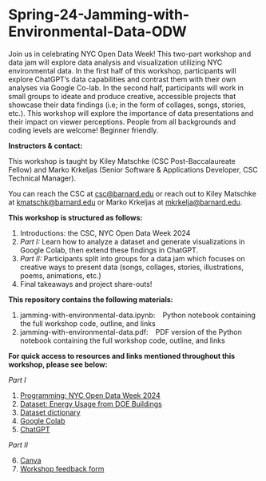 # Spring-24-Jamming-with-Environmental-Data-ODW


Join us in celebrating NYC Open Data Week! This two-part workshop and data jam will explore data analysis and visualization utilizing NYC environmental data. In the first half of this workshop, participants will explore ChatGPT’s data capabilities and contrast them with their own analyses via Google Co-lab. In the second half, participants will work in small groups to ideate and produce creative, accessible projects that showcase their data findings (i.e; in the form of collages, songs, stories, etc.). This workshop will explore the importance of data presentations and their impact on viewer perceptions. People from all backgrounds and coding levels are welcome! Beginner friendly.

**Instructors & contact:**


This workshop is taught by Kiley Matschke (CSC Post-Baccalaureate Fellow) and Marko Krkeljas (Senior Software & Applications Developer, CSC Technical Manager).


You can reach the CSC at csc@barnard.edu or reach out to Kiley Matschke at kmatschk@barnard.edu or Marko Krkeljas at mkrkelja@barnard.edu.



**This workshop is structured as follows:**
  1. Introductions: the CSC, NYC Open Data Week 2024
  2. *Part I:* Learn how to analyze a dataset and generate visualizations in Google Colab, then extend these findings in ChatGPT.
  3. *Part II:* Participants split into groups for a data jam which focuses on creative ways to present data (songs, collages, stories,
     illustrations, poems, animations, etc.)
  5. Final takeaways and project share-outs!
     

**This repository contains the following materials:**
  1. jamming-with-environmental-data.ipynb: &ensp; Python notebook containing the full workshop code, outline, and links
  2. jamming-with-environmental-data.pdf: &ensp; PDF version of the Python notebook containing the full workshop code, outline, and links
     

**For quick access to resources and links mentioned throughout this workshop, please see below:**


*Part I*


  1. [Programming: NYC Open Data Week 2024](https://2024.open-data.nyc/)
  2. [Dataset: Energy Usage from DOE Buildings](https://data.cityofnewyork.us/Environment/Energy-Usage-From-DOE-Buildings/mq6n-s45c/about_data)
  3. [Dataset dictionary](https://data.cityofnewyork.us/api/views/mq6n-s45c/files/6dfeb54d-5613-41e4-b66d-3e54a516a65c?download=true&filename=Energy_Usage_From_DOE_Buildings.xlsx)
  4. [Google Colab](https://colab.research.google.com/)
  5. [ChatGPT](https://chat.openai.com/)


*Part II*


  6. [Canva](https://www.canva.com/)
  7. [Workshop feedback form](https://bit.ly/csc-exit-spring24)
